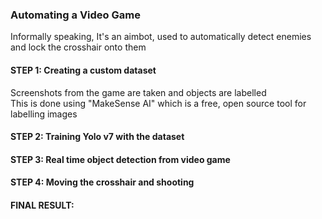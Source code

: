### Automating a Video Game<br>

Informally speaking, It's an aimbot, used to automatically detect enemies and lock the crosshair onto them 

#### STEP 1: Creating a custom dataset<br>
Screenshots from the game are taken and objects are labelled<br>
This is done using "MakeSense AI" which is a free, open source tool for labelling images


#### STEP 2: Training Yolo v7 with the dataset<br>


#### STEP 3: Real time object detection from video game<br>


#### STEP 4: Moving the crosshair and shooting<br>


#### FINAL RESULT:<br>
